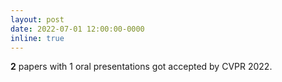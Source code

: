 ```yaml
---
layout: post
date: 2022-07-01 12:00:00-0000
inline: true
---
```


**2** papers with 1 oral presentations got accepted by CVPR 2022.
